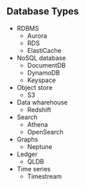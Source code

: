 Database Types
-
- RDBMS
  - Aurora
  - RDS
  - ElastiCache
- NoSQL database
  - DocumentDB
  - DynamoDB
  - Keyspace
- Object store
  - S3
- Data wharehouse
  - Redshift
- Search
  - Athena
  - OpenSearch
- Graphs
  - Neptune
- Ledger
  - QLDB
- Time series
  - Timestream